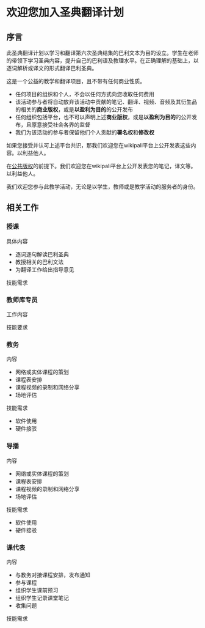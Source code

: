 # 欢迎您加入圣典翻译计划

## 序言
此圣典翻译计划以学习和翻译第六次圣典结集的巴利文本为目的设立。学生在老师的带领下学习圣典内容，提升自己的巴利语及教理水平。在正确理解的基础上，以逐词解析或译文的形式翻译巴利圣典。

这是一个公益的教学和翻译项目，且不带有任何商业性质。
- 任何项目的组织和个人，不会以任何方式向您收取任何费用
- 该活动参与者将自动放弃该活动中贡献的笔记、翻译、视频、音频及其衍生品的相关的**商业版权**，或是**以盈利为目的**的公开发布
- 任何组织包括平台，也不可以声明上述**商业版权**，或是**以盈利为目的**的公开发布，且原意接受社会各界的监督
- 我们为该活动的参与者保留他们个人贡献的**署名权**和**修改权**

如果您接受并认可上述平台共识，那我们欢迎您在wikipali平台上公开发表这些内容。以利益他人。

在[公共版权](https://en.wikipedia.org/wiki/Public_domain)的前提下。我们欢迎您在wikipali平台上公开发表您的笔记，译文等。以利益他人。

我们欢迎您参与此教学活动，无论是以学生，教师或是教学活动的服务者的身份。

## 相关工作

### 授课
具体内容
- 逐词逐句解读巴利圣典
- 教授相关的巴利文法
- 为翻译工作给出指导意见

技能需求

### 教师库专员
工作内容

技能要求

### 教务
内容
- 网络或实体课程的策划
- 课程表安排
- 课程视频的录制和网络分享
- 场地评估

技能需求
- 软件使用
- 硬件接驳

### 导播
内容
- 网络或实体课程的策划
- 课程表安排
- 课程视频的录制和网络分享
- 场地评估

技能需求
- 软件使用
- 硬件接驳

### 课代表
内容
- 与教务对接课程安排，发布通知
- 参与课程
- 组织学生课前预习
- 组织学生记录课堂笔记
- 收集问题

技能需求
